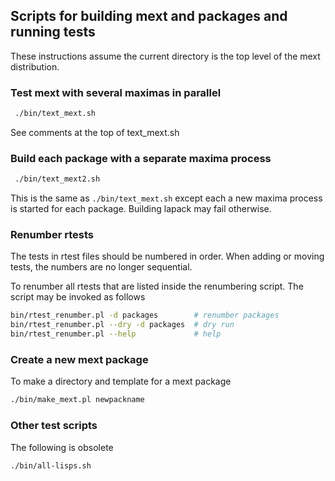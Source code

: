 ## Scripts for building mext and packages and running tests

These instructions assume the current directory
is the top level of the mext distribution.

### Test mext with several maximas in parallel

```sh
 ./bin/text_mext.sh
```

See comments at the top of text_mext.sh

### Build each package with a separate maxima process

```sh
 ./bin/text_mext2.sh
```

This is the same as `./bin/text_mext.sh` except each
a new maxima process is started for each package.
Building lapack may fail otherwise.

### Renumber rtests

The tests in rtest files should be numbered in order. When adding or
moving tests, the numbers are no longer sequential.

To renumber all rtests that are listed inside the renumbering
script. The script may be invoked as follows

```sh
bin/rtest_renumber.pl -d packages        # renumber packages
bin/rtest_renumber.pl --dry -d packages  # dry run
bin/rtest_renumber.pl --help             # help
```

### Create a new mext package

To make a directory and template for a mext package

```sh
./bin/make_mext.pl newpackname
```

### Other test scripts

The following is obsolete

```sh
./bin/all-lisps.sh
```
